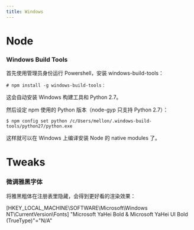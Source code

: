 ```yaml
---
title: Windows
---
```


Node
====

### Windows Build Tools

首先使用管理员身份运行 Powershell，安装 windows-build-tools：

    # npm install -g windows-build-tools：

这会自动安装 Windows 构建工具和 Python 2.7。

然后设定 npm 使用的 Python 版本（node-gyp 只支持 Python 2.7）：

    $ npm config set python /c/Users/mellon/.windows-build-tools/python27/python.exe

这样就可以在 Windows 上编译安装 Node 的 native modules 了。


Tweaks
======

### 微调雅黑字体

将雅黑粗体在注册表里隐藏，会得到更好看的渲染效果：

[HKEY_LOCAL_MACHINE\SOFTWARE\Microsoft\Windows NT\CurrentVersion\Fonts]
"Microsoft YaHei Bold & Microsoft YaHei UI Bold (TrueType)"="N/A"